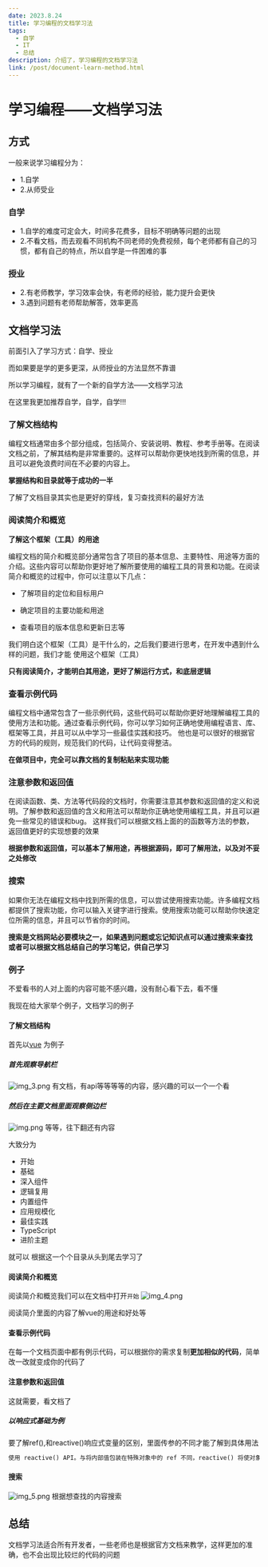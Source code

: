 ```yaml
---
date: 2023.8.24
title: 学习编程的文档学习法
tags:
  - 自学
  - IT
  - 总结
description: 介绍了，学习编程的文档学习法
link: /post/document-learn-method.html
---
```


# 学习编程——文档学习法

## 方式

一般来说学习编程分为：

- 1.自学
- 2.从师受业

### 自学

- 1.自学的难度可定会大，时间多花费多，目标不明确等问题的出现
- 2.不看文档，而去观看不同机构不同老师的免费视频，每个老师都有自己的习惯，都有自己的特点，所以自学是一件困难的事

### 授业

- 2.有老师教学，学习效率会快，有老师的经验，能力提升会更快
- 3.遇到问题有老师帮助解答，效率更高

## 文档学习法

前面引入了学习方式：自学、授业

而如果要是学的更多更深，从师授业的方法显然不靠谱

所以学习编程，就有了一个新的自学方法——文档学习法

在这里我更加推荐自学，自学，自学!!!

### 了解文档结构

编程文档通常由多个部分组成，包括简介、安装说明、教程、参考手册等。在阅读文档之前，了解其结构是非常重要的。这样可以帮助你更快地找到所需的信息，并且可以避免浪费时间在不必要的内容上。

**掌握结构和目录就等于成功的一半**

了解了文档目录其实也是更好的穿线，复习查找资料的最好方法

### 阅读简介和概览

**了解这个框架（工具）的用途**

编程文档的简介和概览部分通常包含了项目的基本信息、主要特性、用途等方面的介绍。这些内容可以帮助你更好地了解所要使用的编程工具的背景和功能。在阅读简介和概览的过程中，你可以注意以下几点：

- 了解项目的定位和目标用户

- 确定项目的主要功能和用途

- 查看项目的版本信息和更新日志等

我们明白这个框架（工具）是干什么的，之后我们要进行思考，在开发中遇到什么样的问题，我们才能
使用这个框架（工具）

**只有阅读简介，才能明白其用途，更好了解运行方式，和底层逻辑**

### 查看示例代码

编程文档中通常包含了一些示例代码，这些代码可以帮助你更好地理解编程工具的使用方法和功能。通过查看示例代码，你可以学习如何正确地使用编程语言、库、框架等工具，并且可以从中学习一些最佳实践和技巧。
他也是可以很好的根据官方的代码的规则，规范我们的代码，让代码变得整洁。

**在做项目中，完全可以靠文档的复制粘贴来实现功能**

### 注意参数和返回值

在阅读函数、类、方法等代码段的文档时，你需要注意其参数和返回值的定义和说明。了解参数和返回值的含义和用法可以帮助你正确地使用编程工具，并且可以避免一些常见的错误和bug。
这样我们可以根据文档上面的的函数等方法的参数，返回值更好的实现想要的效果

**根据参数和返回值，可以基本了解用途，再根据源码，即可了解用法，以及对不妥之处修改**

### 搜索

如果你无法在编程文档中找到所需的信息，可以尝试使用搜索功能。许多编程文档都提供了搜索功能，你可以输入关键字进行搜索。使用搜索功能可以帮助你快速定位所需的信息，并且可以节省你的时间。

**搜索是文档网站必要模块之一，如果遇到问题或忘记知识点可以通过搜索来查找
或者可以根据文档总结自己的学习笔记，供自己学习**

### 例子

不爱看书的人对上面的内容可能不感兴趣，没有耐心看下去，看不懂

我现在给大家举个例子，文档学习的例子

#### 了解文档结构

首先以[vue](https://cn.vuejs.org/) 为例子

##### 首先观察导航栏

![img_3.png](../assets/2023.8.23/1/img_3.png)
有文档，有api等等等等的内容，感兴趣的可以一个一个看

##### 然后在主要文档里面观察侧边栏

![img.png](../assets/2023.8.23/1/img.png)
等等，往下翻还有内容

大致分为

- 开始
- 基础
- 深入组件
- 逻辑复用
- 内置组件
- 应用规模化
- 最佳实践
- TypeScript
- 进阶主题

就可以 根据这一个个目录从头到尾去学习了

#### 阅读简介和概览

阅读简介和概览我们可以在文档中打开`开始`
![img_4.png](../assets/2023.8.23/1/img_4.png)

阅读简介里面的内容了解vue的用途和好处等

#### 查看示例代码

在每一个文档页面中都有例示代码，可以根据你的需求复制**更加相似的代码**，简单改一改就变成你的代码了

#### 注意参数和返回值

这就需要，看文档了

##### 以响应式基础为例

要了解ref(),和reactive()响应式变量的区别，里面传参的不同才能了解到具体用法

```txt
使用 reactive() API。与将内部值包装在特殊对象中的 ref 不同，reactive() 将使对象本身具有响应性
```

#### 搜索
![img_5.png](../assets/2023.8.23/1/img_5.png)
根据想查找的内容搜索

## 总结

文档学习法适合所有开发者，一些老师也是根据官方文档来教学，这样更加的准确，也不会出现比较烂的代码的问题


 

